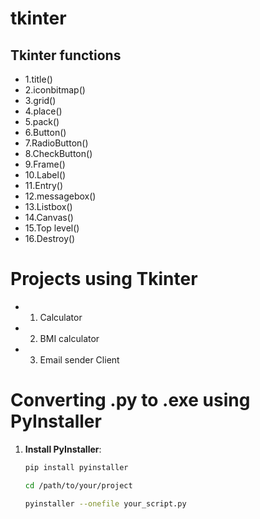 # tkinter

## Tkinter functions
- 1.title()
- 2.iconbitmap()
- 3.grid()
- 4.place()
- 5.pack()
- 6.Button()
- 7.RadioButton()
- 8.CheckButton()
- 9.Frame()
- 10.Label()
- 11.Entry()
- 12.messagebox()
- 13.Listbox()
- 14.Canvas()
- 15.Top level()
- 16.Destroy()


# Projects using Tkinter
- 1. Calculator
- 2. BMI calculator
- 3. Email sender Client

# Converting .py to .exe using PyInstaller


1. **Install PyInstaller**:
   ```bash
   pip install pyinstaller

   cd /path/to/your/project

   pyinstaller --onefile your_script.py

